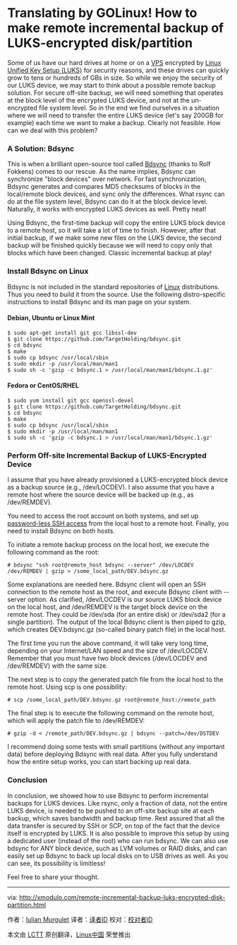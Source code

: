 Translating by GOLinux!
How to make remote incremental backup of LUKS-encrypted disk/partition
================================================================================
Some of us have our hard drives at home or on a [VPS][1] encrypted by [Linux Unified Key Setup (LUKS)][2] for security reasons, and these drives can quickly grow to tens or hundreds of GBs in size. So while we enjoy the security of our LUKS device, we may start to think about a possible remote backup solution. For secure off-site backup, we will need something that operates at the block level of the encrypted LUKS device, and not at the un-encrypted file system level. So in the end we find ourselves in a situation where we will need to transfer the entire LUKS device (let's say 200GB for example) each time we want to make a backup. Clearly not feasible. How can we deal with this problem?

### A Solution: Bdsync ###

This is when a brilliant open-source tool called [Bdsync][3] (thanks to Rolf Fokkens) comes to our rescue. As the name implies, Bdsync can synchronize "block devices" over network. For fast synchronization, Bdsync generates and compares MD5 checksums of blocks in the local/remote block devices, and sync only the differences. What rsync can do at the file system level, Bdsync can do it at the block device level. Naturally, it works with encrypted LUKS devices as well. Pretty neat!

Using Bdsync, the first-time backup will copy the entire LUKS block device to a remote host, so it will take a lot of time to finish. However, after that initial backup, if we make some new files on the LUKS device, the second backup will be finished quickly because we will need to copy only that blocks which have been changed. Classic incremental backup at play!

### Install Bdsync on Linux ###

Bdsync is not included in the standard repositories of [Linux][4] distributions. Thus you need to build it from the source. Use the following distro-specific instructions to install Bdsync and its man page on your system.

#### Debian, Ubuntu or Linux Mint ####

    $ sudo apt-get install git gcc libssl-dev
    $ git clone https://github.com/TargetHolding/bdsync.git
    $ cd bdsync
    $ make
    $ sudo cp bdsync /usr/local/sbin
    $ sudo mkdir -p /usr/local/man/man1
    $ sudo sh -c 'gzip -c bdsync.1 > /usr/local/man/man1/bdsync.1.gz'

#### Fedora or CentOS/RHEL ####

    $ sudo yum install git gcc openssl-devel
    $ git clone https://github.com/TargetHolding/bdsync.git
    $ cd bdsync
    $ make
    $ sudo cp bdsync /usr/local/sbin
    $ sudo mkdir -p /usr/local/man/man1
    $ sudo sh -c 'gzip -c bdsync.1 > /usr/local/man/man1/bdsync.1.gz'

### Perform Off-site Incremental Backup of LUKS-Encrypted Device ###

I assume that you have already provisioned a LUKS-encrypted block device as a backup source (e.g., /dev/LOCDEV). I also assume that you have a remote host where the source device will be backed up (e.g., as /dev/REMDEV).

You need to access the root account on both systems, and set up [password-less SSH access][5] from the local host to a remote host. Finally, you need to install Bdsync on both hosts.

To initiate a remote backup process on the local host, we execute the following command as the root:

    # bdsync "ssh root@remote_host bdsync --server" /dev/LOCDEV /dev/REMDEV | gzip > /some_local_path/DEV.bdsync.gz 

Some explanations are needed here. Bdsync client will open an SSH connection to the remote host as the root, and execute Bdsync client with --server option. As clarified, /dev/LOCDEV is our source LUKS block device on the local host, and /dev/REMDEV is the target block device on the remote host. They could be /dev/sda (for an entire disk) or /dev/sda2 (for a single partition). The output of the local Bdsync client is then piped to gzip, which creates DEV.bdsync.gz (so-called binary patch file) in the local host.

The first time you run the above command, it will take very long time, depending on your Internet/LAN speed and the size of /dev/LOCDEV. Remember that you must have two block devices (/dev/LOCDEV and /dev/REMDEV) with the same size. 

The next step is to copy the generated patch file from the local host to the remote host. Using scp is one possibility:

    # scp /some_local_path/DEV.bdsync.gz root@remote_host:/remote_path 

The final step is to execute the following command on the remote host, which will apply the patch file to /dev/REMDEV:

    # gzip -d < /remote_path/DEV.bdsync.gz | bdsync --patch=/dev/DSTDEV 

I recommend doing some tests with small partitions (without any important data) before deploying Bdsync with real data. After you fully understand how the entire setup works, you can start backing up real data.

### Conclusion ###

In conclusion, we showed how to use Bdsync to perform incremental backups for LUKS devices. Like rsync, only a fraction of data, not the entire LUKS device, is needed to be pushed to an off-site backup site at each backup, which saves bandwidth and backup time. Rest assured that all the data transfer is secured by SSH or SCP, on top of the fact that the device itself is encrypted by LUKS. It is also possible to improve this setup by using a dedicated user (instead of the root) who can run bdsync. We can also use bdsync for ANY block device, such as LVM volumes or RAID disks, and can easily set up Bdsync to back up local disks on to USB drives as well. As you can see, its possibility is limitless!

Feel free to share your thought.

--------------------------------------------------------------------------------

via: http://xmodulo.com/remote-incremental-backup-luks-encrypted-disk-partition.html

作者：[Iulian Murgulet][a]
译者：[译者ID](https://github.com/译者ID)
校对：[校对者ID](https://github.com/校对者ID)

本文由 [LCTT](https://github.com/LCTT/TranslateProject) 原创翻译，[Linux中国](http://linux.cn/) 荣誉推出

[a]:http://xmodulo.com/author/iulian
[1]:http://xmodulo.com/go/digitalocean
[2]:http://xmodulo.com/how-to-create-encrypted-disk-partition-on-linux.html
[3]:http://bdsync.rolf-fokkens.nl/
[4]:http://xmodulo.com/recommend/linuxbook
[5]:http://xmodulo.com/how-to-enable-ssh-login-without.html
